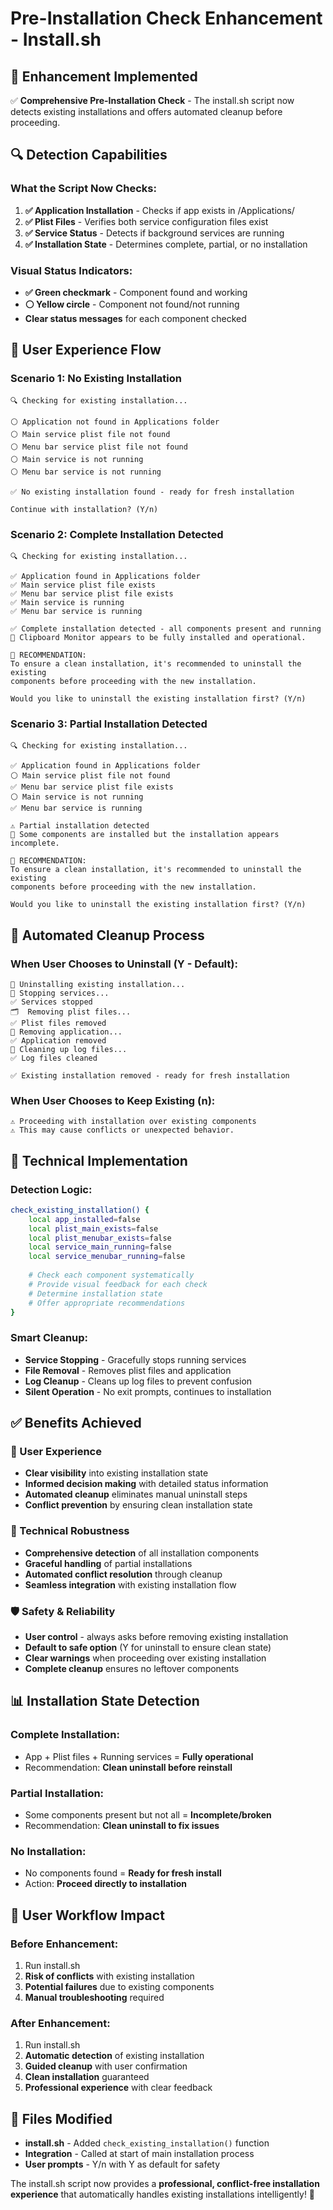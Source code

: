 # Pre-Installation Check Enhancement - Install.sh

## 🎯 **Enhancement Implemented**
✅ **Comprehensive Pre-Installation Check** - The install.sh script now detects existing installations and offers automated cleanup before proceeding.

## 🔍 **Detection Capabilities**

### **What the Script Now Checks:**
1. **✅ Application Installation** - Checks if app exists in /Applications/
2. **✅ Plist Files** - Verifies both service configuration files exist
3. **✅ Service Status** - Detects if background services are running
4. **✅ Installation State** - Determines complete, partial, or no installation

### **Visual Status Indicators:**
- **✅ Green checkmark** - Component found and working
- **⚪ Yellow circle** - Component not found/not running
- **Clear status messages** for each component checked

## 🎨 **User Experience Flow**

### **Scenario 1: No Existing Installation**
```
🔍 Checking for existing installation...

⚪ Application not found in Applications folder
⚪ Main service plist file not found
⚪ Menu bar service plist file not found
⚪ Main service is not running
⚪ Menu bar service is not running

✅ No existing installation found - ready for fresh installation

Continue with installation? (Y/n)
```

### **Scenario 2: Complete Installation Detected**
```
🔍 Checking for existing installation...

✅ Application found in Applications folder
✅ Main service plist file exists
✅ Menu bar service plist file exists
✅ Main service is running
✅ Menu bar service is running

✅ Complete installation detected - all components present and running
📱 Clipboard Monitor appears to be fully installed and operational.

🔄 RECOMMENDATION:
To ensure a clean installation, it's recommended to uninstall the existing
components before proceeding with the new installation.

Would you like to uninstall the existing installation first? (Y/n)
```

### **Scenario 3: Partial Installation Detected**
```
🔍 Checking for existing installation...

✅ Application found in Applications folder
⚪ Main service plist file not found
✅ Menu bar service plist file exists
⚪ Main service is not running
✅ Menu bar service is running

⚠️ Partial installation detected
📱 Some components are installed but the installation appears incomplete.

🔄 RECOMMENDATION:
To ensure a clean installation, it's recommended to uninstall the existing
components before proceeding with the new installation.

Would you like to uninstall the existing installation first? (Y/n)
```

## 🧹 **Automated Cleanup Process**

### **When User Chooses to Uninstall (Y - Default):**
```
🧹 Uninstalling existing installation...
🛑 Stopping services...
✅ Services stopped
🗂️  Removing plist files...
✅ Plist files removed
📱 Removing application...
✅ Application removed
🧹 Cleaning up log files...
✅ Log files cleaned

✅ Existing installation removed - ready for fresh installation
```

### **When User Chooses to Keep Existing (n):**
```
⚠️ Proceeding with installation over existing components
⚠️ This may cause conflicts or unexpected behavior.
```

## 🔧 **Technical Implementation**

### **Detection Logic:**
```bash
check_existing_installation() {
    local app_installed=false
    local plist_main_exists=false
    local plist_menubar_exists=false
    local service_main_running=false
    local service_menubar_running=false
    
    # Check each component systematically
    # Provide visual feedback for each check
    # Determine installation state
    # Offer appropriate recommendations
}
```

### **Smart Cleanup:**
- **Service Stopping** - Gracefully stops running services
- **File Removal** - Removes plist files and application
- **Log Cleanup** - Cleans up log files to prevent confusion
- **Silent Operation** - No exit prompts, continues to installation

## ✅ **Benefits Achieved**

### **🎯 User Experience**
- **Clear visibility** into existing installation state
- **Informed decision making** with detailed status information
- **Automated cleanup** eliminates manual uninstall steps
- **Conflict prevention** by ensuring clean installation state

### **🔧 Technical Robustness**
- **Comprehensive detection** of all installation components
- **Graceful handling** of partial installations
- **Automated conflict resolution** through cleanup
- **Seamless integration** with existing installation flow

### **🛡️ Safety & Reliability**
- **User control** - always asks before removing existing installation
- **Default to safe option** (Y for uninstall to ensure clean state)
- **Clear warnings** when proceeding over existing installation
- **Complete cleanup** ensures no leftover components

## 📊 **Installation State Detection**

### **Complete Installation:**
- App + Plist files + Running services = **Fully operational**
- Recommendation: **Clean uninstall before reinstall**

### **Partial Installation:**
- Some components present but not all = **Incomplete/broken**
- Recommendation: **Clean uninstall to fix issues**

### **No Installation:**
- No components found = **Ready for fresh install**
- Action: **Proceed directly to installation**

## 🚀 **User Workflow Impact**

### **Before Enhancement:**
1. Run install.sh
2. **Risk of conflicts** with existing installation
3. **Potential failures** due to existing components
4. **Manual troubleshooting** required

### **After Enhancement:**
1. Run install.sh
2. **Automatic detection** of existing installation
3. **Guided cleanup** with user confirmation
4. **Clean installation** guaranteed
5. **Professional experience** with clear feedback

## 📁 **Files Modified**
- **install.sh** - Added `check_existing_installation()` function
- **Integration** - Called at start of main installation process
- **User prompts** - Y/n with Y as default for safety

The install.sh script now provides a **professional, conflict-free installation experience** that automatically handles existing installations intelligently! 🎉

